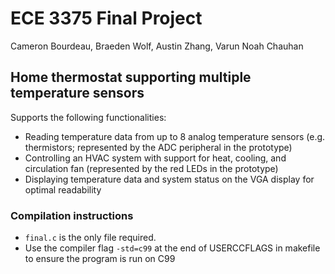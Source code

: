 # ECE 3375 Final Project
Cameron Bourdeau, Braeden Wolf, Austin Zhang, Varun Noah Chauhan

## Home thermostat supporting multiple temperature sensors
Supports the following functionalities:
- Reading temperature data from up to 8 analog temperature sensors (e.g. thermistors; represented by the ADC peripheral in the prototype)
- Controlling an HVAC system with support for heat, cooling, and circulation fan (represented by the red LEDs in the prototype)
- Displaying temperature data and system status on the VGA display for optimal readability

### Compilation instructions
- `final.c` is the only file required.
- Use the compiler flag `-std=c99` at the end of USERCCFLAGS in makefile to ensure the program is run on C99
